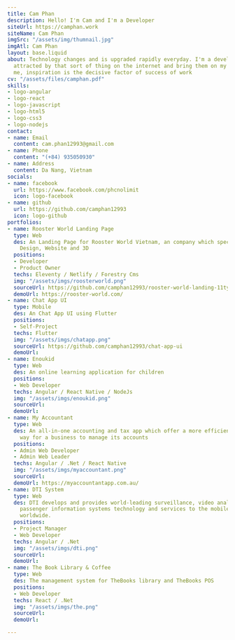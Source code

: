 ```yaml
---
title: Cam Phan
description: Hello! I'm Cam and I'm a Developer
siteUrl: https://camphan.work
siteName: Cam Phan
imgSrc: "/assets/img/thumnail.jpg"
imgAtl: Cam Phan
layout: base.liquid
about: Technology changes and is upgraded rapidly everyday. I'm a developer who is
  attracted by that sort of thing on the internet and bring them on my  projects.To
  me, inspiration is the decisive factor of success of work
cv: "/assets/files/camphan.pdf"
skills:
- logo-angular
- logo-react
- logo-javascript
- logo-html5
- logo-css3
- logo-nodejs
contact:
- name: Email
  content: cam.phan12993@gmail.com
- name: Phone
  content: "(+84) 935050930"
- name: Address
  content: Da Nang, Vietnam
socials:
- name: facebook
  url: https://www.facebook.com/phcnolimit
  icon: logo-facebook
- name: github
  url: https://github.com/camphan12993
  icon: logo-github
portfolios:
- name: Rooster World Landing Page
  type: Web
  des: An Landing Page for Rooster World Vietnam, an company which specializes in
    Design, Website and 3D
  positions:
  - Developer
  - Product Owner
  techs: Eleventy / Netlify / Forestry Cms
  img: "/assets/imgs/roosterworld.png"
  sourceUrl: https://github.com/camphan12993/rooster-world-landing-11ty
  demoUrl: https://rooster-world.com/
- name: Chat App UI
  type: Mobile
  des: An Chat App UI using Flutter
  positions:
  - Self-Project
  techs: Flutter
  img: "/assets/imgs/chatapp.png"
  sourceUrl: https://github.com/camphan12993/chat-app-ui
  demoUrl: 
- name: Enoukid
  type: Web
  des: An online learning application for children
  positions:
  - Web Developer
  techs: Angular / React Native / NodeJs
  img: "/assets/imgs/enoukid.png"
  sourceUrl: 
  demoUrl: 
- name: My Accountant
  type: Web
  des: An all-in-one accounting and tax app which offer a more efficient and enjoyable
    way for a business to manage its accounts
  positions:
  - Admin Web Developer
  - Admin Web Leader
  techs: Angular / .Net / React Native
  img: "/assets/imgs/myaccountant.png"
  sourceUrl: 
  demoUrl: https://myaccountantapp.com.au/
- name: DTI System
  type: Web
  des: DTI develops and provides world-leading surveillance, video analytics, and
    passenger information systems technology and services to the mobile transit industry
    worldwide.
  positions:
  - Project Manager
  - Web Developer
  techs: Angular / .Net
  img: "/assets/imgs/dti.png"
  sourceUrl: 
  demoUrl: 
- name: The Book Library & Coffee
  type: Web
  des: The management system for TheBooks library and TheBooks POS
  positions:
  - Web Developer
  techs: React / .Net
  img: "/assets/imgs/the.png"
  sourceUrl: 
  demoUrl: 

---
```

